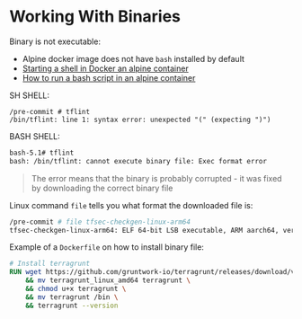 # Working With Binaries

Binary is not executable:
- Alpine docker image does not have `bash` installed by default
- [Starting a shell in Docker an alpine container](https://stackoverflow.com/questions/35689628/starting-a-shell-in-the-docker-alpine-container)
- [How to run a bash script in an alpine container](https://stackoverflow.com/questions/44803982/how-do-i-run-a-bash-script-in-an-alpine-docker-container)

SH SHELL:

```shell
/pre-commit # tflint
/bin/tflint: line 1: syntax error: unexpected "(" (expecting ")")
```


BASH SHELL:

```bash
bash-5.1# tflint
bash: /bin/tflint: cannot execute binary file: Exec format error
```

> The error means that the binary is probably corrupted -  it was fixed by downloading the correct binary file

Linux command `file` tells you what format the downloaded file is:

```bash
/pre-commit # file tfsec-checkgen-linux-arm64
tfsec-checkgen-linux-arm64: ELF 64-bit LSB executable, ARM aarch64, version 1 (SYSV), statically linked, Go BuildID=ZyU1omsNqdEd8TAFtLXj/8o0LnrGT7CVpc2wm_4aQ/ynUFMU7RijqWEXQV1-6Y/1WScHko73JMJZXp8LwEV, stripped
```

Example of a `Dockerfile` on how to install binary file:

```Dockerfile
# Install terragrunt
RUN wget https://github.com/gruntwork-io/terragrunt/releases/download/v0.42.3/terragrunt_linux_amd64 \
    && mv terragrunt_linux_amd64 terragrunt \
    && chmod u+x terragrunt \
    && mv terragrunt /bin \
    && terragrunt --version
```
